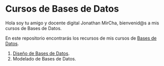 # Cursos de Bases de Datos

Hola soy tu amigo y docente digital Jonathan MirCha, bienvenid@s a mis cursos de Bases de Datos.

En este repositorio encontrarás los recursos de mis cursos de [Bases de Datos](https://www.youtube.com/playlist?list=PLvq-jIkSeTUbxupWtqWZI-agsR-b3S9_5).

1. [Diseño de Bases de Datos](https://www.youtube.com/watch?v=HXE169-n5pM).
1. Modelado de Bases de Datos.
